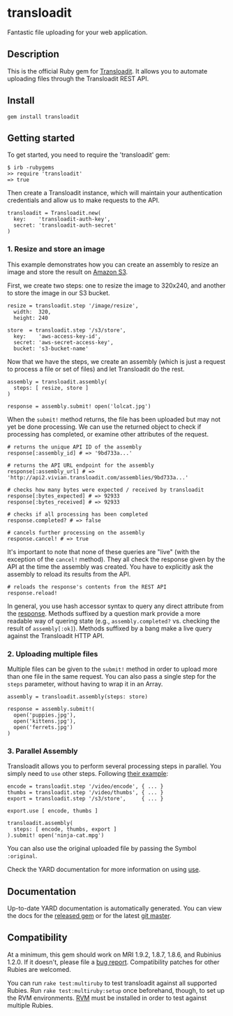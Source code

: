 # transloadit

Fantastic file uploading for your web application.

## Description

This is the official Ruby gem for [Transloadit](transloadit.com). It allows
you to automate uploading files through the Transloadit REST API.

## Install

    gem install transloadit

## Getting started

To get started, you need to require the 'transloadit' gem:

    $ irb -rubygems
    >> require 'transloadit'
    => true

Then create a Transloadit instance, which will maintain your authentication
credentials and allow us to make requests to the API.

    transloadit = Transloadit.new(
      key:    'transloadit-auth-key',
      secret: 'transloadit-auth-secret'
    )

### 1. Resize and store an image

This example demonstrates how you can create an assembly to resize an image
and store the result on [Amazon S3](http://aws.amazon.com/s3/).

First, we create two steps: one to resize the image to 320x240, and another to
store the image in our S3 bucket.

    resize = transloadit.step '/image/resize',
      width:  320,
      height: 240

    store  = transloadit.step '/s3/store',
      key:    'aws-access-key-id',
      secret: 'aws-secret-access-key',
      bucket: 's3-bucket-name'

Now that we have the steps, we create an assembly (which is just a request to
process a file or set of files) and let Transloadit do the rest.

    assembly = transloadit.assembly(
      steps: [ resize, store ]
    )
    
    response = assembly.submit! open('lolcat.jpg')

When the `submit!` method returns, the file has been uploaded but may not yet
be done processing. We can use the returned object to check if processing has
completed, or examine other attributes of the request.

    # returns the unique API ID of the assembly
    response[:assembly_id] # => '9bd733a...'
    
    # returns the API URL endpoint for the assembly
    response[:assembly_url] # => 'http://api2.vivian.transloadit.com/assemblies/9bd733a...'
    
    # checks how many bytes were expected / received by transloadit
    response[:bytes_expected] # => 92933
    response[:bytes_received] # => 92933
    
    # checks if all processing has been completed
    response.completed? # => false
    
    # cancels further processing on the assembly
    response.cancel! # => true

It's important to note that none of these queries are "live" (with the
exception of the `cancel!` method). They all check the response given by the
API at the time the assembly was created. You have to explicitly ask the
assembly to reload its results from the API.

    # reloads the response's contents from the REST API
    response.reload!

In general, you use hash accessor syntax to query any direct attribute from
the [response](http://transloadit.com/docs/assemblies#response-format).
Methods suffixed by a question mark provide a more readable way of quering
state (e.g., `assembly.completed?` vs. checking the result of
`assembly[:ok]`). Methods suffixed by a bang make a live query against the
Transloadit HTTP API.

### 2. Uploading multiple files

Multiple files can be given to the `submit!` method in order to upload more
than one file in the same request. You can also pass a single step for the
`steps` parameter, without having to wrap it in an Array.
    
    assembly = transloadit.assembly(steps: store)
    
    response = assembly.submit!(
      open('puppies.jpg'),
      open('kittens.jpg'),
      open('ferrets.jpg')
    )

### 3. Parallel Assembly

Transloadit allows you to perform several processing steps in parallel. You
simply need to `use` other steps. Following 
[their example](http://transloadit.com/docs/assemblies#special-parameters):

    encode = transloadit.step '/video/encode', { ... }
    thumbs = transloadit.step '/video/thumbs', { ... }
    export = transloadit.step '/s3/store',     { ... }
    
    export.use [ encode, thumbs ]
    
    transloadit.assembly(
      steps: [ encode, thumbs, export ]
    ).submit! open('ninja-cat.mpg')

You can also use the original uploaded file by passing the Symbol `:original`.

Check the YARD documentation for more information on using
[use](http://rubydoc.info/gems/transloadit/frames/Transloadit/Step#use-instance_method).

## Documentation

Up-to-date YARD documentation is automatically generated. You can view the
docs for the [released gem](http://rubydoc.info/gems/transloadit/frames) or
for the latest [git master](http://rubydoc.info/github/transloadit/ruby-sdk/master/frames).

## Compatibility

At a minimum, this gem should work on MRI 1.9.2, 1.8.7, 1.8.6, and Rubinius
1.2.0. If it doesn't, please file a [bug report](https://github.com/transloadit/ruby-sdk/issues).
Compatibility patches for other Rubies are welcomed.

You can run `rake test:multiruby` to test transloadit against all supported
Rubies. Run `rake test:multiruby:setup` once beforehand, though, to set up the
RVM environments. [RVM](rvm.beginrescueend.com/) must be installed in order to
test against multiple Rubies.
